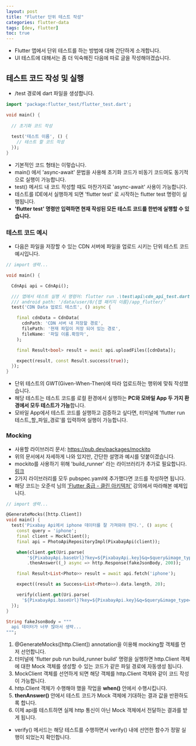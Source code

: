 ```yaml
---
layout: post
title: "Flutter 단위 테스트 작성"
categories: flutter-data
tags: [dev, flutter]
toc: true
---
```


- Flutter 앱에서 단위 테스트를 하는 방법에 대해 간단하게 소개합니다.
- UI 테스트에 대해서는 좀 더 익숙해진 다음에 따로 글을 작성해야겠습니다.

## 테스트 코드 작성 및 실행
- /test 경로에 dart 파일을 생성합니다.

```dart
import 'package:flutter_test/flutter_test.dart';

void main() {
  
  // 초기화 코드 작성
  
  test('테스트 이름', () {
    // 테스트 할 코드 작성
  });
}
```

- 기본적인 코드 형태는 이렇습니다.
- main() 에서 'async-await' 문법을 사용해 초기화 코드가 비동기 코드여도 동기적으로 실행이 가능합니다.
- test() 메서드 내 코드 작성할 때도 마찬가지로 'async-await' 사용이 가능합니다.
- 테스트를 IDE에서 실행하게 되면 'flutter test' 로 시작하는 flutter test 명령이 실행됩니다.
- **'flutter test' 명령만 입력하면 현재 작성된 모든 테스트 코드를 한번에 실행할 수 있습니다.**

### 테스트 코드 예시
- 다음은 파일을 저장할 수 있는 CDN 서버에 파일을 업로드 시키는 단위 테스트 코드 예시입니다.

```dart
// import 생략...

void main() {

  CdnApi api = CdnApi();

  /// 앱에서 테스트 실행 시 명령어: flutter run .\test\api\cdn_api_test.dart
  /// android path: '/data/user/0/{앱 패키지 이름}/app_flutter/'
  test('CDN Data 업로드 테스트', () async {

    final cdnData = CdnData(
      cdnPath: 'CDN 서버 내 저장할 경로',
      filePath: '현재 파일이 저장 되어 있는 경로',
      fileName: '파일 이름.확장자',
    );

    final Result<bool> result = await api.uploadFiles([cdnData]);

    expect(result, const Result.success(true));
  });
}
```

- 단위 테스트의 GWT(Given-When-Then)에 따라 업로드하는 행위에 맞춰 작성했습니다.
- 해당 테스트는 테스트 코드를 로컬 환경에서 실행하는 **PC와 모바일 App 두 가지 환경에서 모두 테스트가 가능**합니다.
- 모바일 App에서 테스트 코드를 실행하고 검증하고 싶다면, 터미널에 'flutter run 테스트_할_파일_경로'를 입력하여 실행이 가능합니다.

### Mocking
- 사용할 라이브러리 문서: https://pub.dev/packages/mockito
- 위의 문서에서 자세하게 나와 있지만, 간단한 설명과 예시를 덧붙이겠습니다.
- mockito를 사용하기 위해 'build_runner' 라는 라이브러리가 추가로 필요합니다. [링크](https://pub.dev/packages/build_runner)
- 2가지 라이브러리를 모두 pubspec.yaml에 추가했다면 코드를 작성하면 됩니다.
- 해당 코드는 오준석 님의 ['Flutter 중급 - 클린 아키텍처'](https://www.inflearn.com/course/플러터-중급) 강의에서 따라해본 예제입니다.

```dart
// import 생략...

@GenerateMocks([http.Client])
void main() {
  test('Pixabay Api에서 iphone 데이터를 잘 가져와야 한다.', () async {
    const query = 'iphone';
    final client = MockClient();
    final api = PhotoApiRepositoryImpl(PixabayApi(client));

    when(client.get(Uri.parse(
        '${PixabayApi.baseUrl}?key=${PixabayApi.key}&q=$query&image_type=photo&pretty=true')))
        .thenAnswer((_) async => http.Response(fakeJsonBody, 200));

    final Result<List<Photo>> result = await api.fetch('iphone');

    expect((result as Success<List<Photo>>).data.length, 20);

    verify(client.get(Uri.parse(
      '${PixabayApi.baseUrl}?key=${PixabayApi.key}&q=$query&image_type=photo&pretty=true',)));
  });
}

String fakeJsonBody = """
  api 데이터가 너무 많아서 생략...
""";
```

1. @GenerateMocks([http.Client]) annotation을 이용해 mocking할 객체를 먼저 선언합니다.
2. 터미널에 'flutter pub run build_runner build' 명령을 실행하면 http.Client 객체에 대한 Mock 객체를 생성할 수 있는 코드가 같은 파일 경로에 자동생성 됩니다.
3. MockClient 객체를 선언하게 되면 해당 객체를 http.Client 객체와 같이 코드 작성이 가능합니다.
4. http.Client 객체가 수행해야 했을 작업을 **when()** 안에서 수행시킵니다.
5. **thenAnswer()** 안에서 테스트 코드가 Mock 객체에 기대하는 결과 값을 반환하도록 합니다.
6. 이제 api를 테스트하면 실제 http 통신이 아닌 Mock 객체에서 전달하는 결과를 받게 됩니다.

- verify() 메서드는 해당 테스트를 수행하면서 verify() 내에 선언한 함수가 정말 실행이 되었는지 확인합니다.
